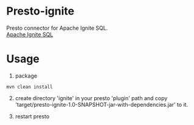 # Presto-ignite

Presto connector for Apache Ignite SQL.    
[Apache Ignite SQL](https://apacheignite-sql.readme.io/docs)

# Usage
1. package
```
mvn clean install
```
2. create directory 'ignite' in your presto 'plugin' path and copy 'target/presto-ignite-1.0-SNAPSHOT-jar-with-dependencies.jar' to it.

3. restart presto
